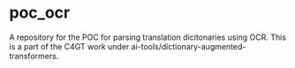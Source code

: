 # poc_ocr
A repository for the POC for parsing translation dicitonaries using OCR. This is a part of the C4GT work under ai-tools/dictionary-augmented-transformers.
